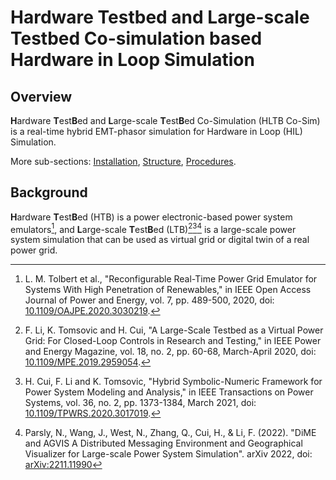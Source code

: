 # Hardware Testbed and Large-scale Testbed Co-simulation based Hardware in Loop Simulation

## Overview

**H**ardware **T**est**B**ed and **L**arge-scale **T**est**B**ed Co-Simulation (HLTB Co-Sim) is a real-time hybrid EMT-phasor simulation for Hardware in Loop (HIL) Simulation.

More sub-sections: [Installation](./docs/installation.md), [Structure](./docs/structure.md), [Procedures](./docs/procedures.md).

## Background

**H**ardware **T**est**B**ed (HTB) is a power electronic-based power system emulators[^1], and **L**arge-scale **T**est**B**ed (LTB)[^2][^3][^4] is a large-scale power system simulation that can be used as virtual grid or digital twin of a real power grid.

[^1]: L. M. Tolbert et al., "Reconfigurable Real-Time Power Grid Emulator for Systems With High Penetration of Renewables," in IEEE Open Access Journal of Power and Energy, vol. 7, pp. 489-500, 2020, doi: [10.1109/OAJPE.2020.3030219](https://ieeexplore.ieee.org/document/9220900).
    
[^2]: F. Li, K. Tomsovic and H. Cui, "A Large-Scale Testbed as a Virtual Power Grid: For Closed-Loop Controls in Research and Testing," in IEEE Power and Energy Magazine, vol. 18, no. 2, pp. 60-68, March-April 2020, doi: [10.1109/MPE.2019.2959054](https://ieeexplore.ieee.org/document/9007798).
    
[^3]: H. Cui, F. Li and K. Tomsovic, "Hybrid Symbolic-Numeric Framework for Power System Modeling and Analysis," in IEEE Transactions on Power Systems, vol. 36, no. 2, pp. 1373-1384, March 2021, doi: [10.1109/TPWRS.2020.3017019](https://ieeexplore.ieee.org/document/9169830).
    
[^4]: Parsly, N., Wang, J., West, N., Zhang, Q., Cui, H., & Li, F. (2022). "DiME and AGVIS A Distributed Messaging Environment and Geographical Visualizer for Large-scale Power System Simulation". arXiv 2022, doi: [arXiv:2211.11990](https://arxiv.org/abs/2211.11990)
